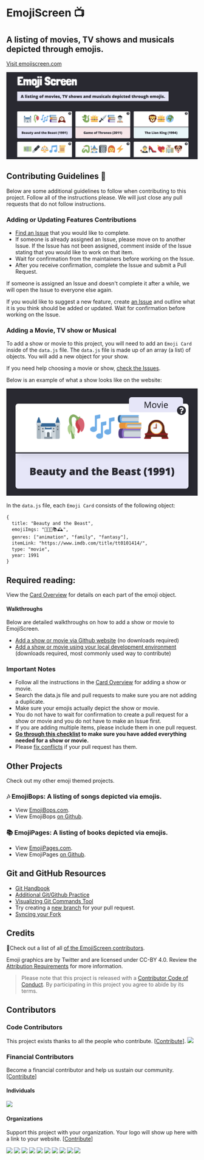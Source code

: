 # EmojiScreen 📺 

## A listing of movies, TV shows and musicals depicted through emojis.
[Visit emojiscreen.com](https://emojiscreen.com)

![Screenshot of Emojiscreen homepage](readme/emoji-screen.png)

## Contributing Guidelines 🎁

Below are some additional guidelines to follow when contributing to this project. Follow all of the instructions please. We will just close any pull requests that do not follow instructions.

### Adding or Updating Features Contributions

* [Find an Issue](https://github.com/brittanyrw/emojiscreen/issues) that you would like to complete. 
* If someone is already assigned an Issue, please move on to another Issue. If the Issue has not been assigned, comment inside of the Issue stating that you would like to work on that item. 
* Wait for confirmation from the maintainers before working on the Issue. 
* After you receive confirmation, complete the Issue and submit a Pull Request.

If someone is assigned an Issue and doesn't complete it after a while, we will open the Issue to everyone else again.

If you would like to suggest a new feature, create [an Issue](https://github.com/brittanyrw/emojiscreen/issues) and outline what it is you think should be added or updated. Wait for confirmation before working on the Issue. 

### Adding a Movie, TV show or Musical

To add a show or movie to this project, you will need to add an `Emoji Card` inside of the `data.js` file. The `data.js` file is made up of an array (a list) of objects. You will add a new object for your show. 

If you need help choosing a movie or show, [check the Issues](https://github.com/brittanyrw/emojiscreen/labels/add%20emojis).

Below is an example of what a show looks like on the website:

![Screenshot of Beauty and the Beast Emoji Card](/readme/emoji-card.png)

In the `data.js` file, each `Emoji Card` consists of the following object:

```
{
  title: "Beauty and the Beast",
  emojiImgs: "🏰🥀🎶📚🕰️",
  genres: ["animation", "family", "fantasy"],
  itemLink: "https://www.imdb.com/title/tt0101414/",
  type: "movie",
  year: 1991
}
```

## Required reading:
View the [Card Overview](/docs/card_overview.md) for details on each part of the emoji object.

#### Walkthroughs
Below are detailed walkthroughs on how to add a show or movie to EmojiScreen.

* [Add a show or movie via Github website](docs/github_ui_walkthrough.md) (no downloads required)
* [Add a show or movie using your local development environment](docs/local_dev_walkthrough.md) (downloads required, most commonly used way to contribute)

### Important Notes
* Follow all the instructions in the [Card Overview](/docs/card_overview.md) for adding a show or movie.
* Search the data.js file and pull requests to make sure you are not adding a duplicate.
* Make sure your emojis actually depict the show or movie.
* You do not have to wait for confirmation to create a pull request for a show or movie and you do not have to make an Issue first.
* If you are adding multiple items, please include them in one pull request.
* **[Go through this checklist](docs/card_overview.md#card-pull-request-checklist) to make sure you have added everything needed for a show or movie.** 
* Please [fix conflicts](https://help.github.com/en/articles/resolving-a-merge-conflict-on-github) if your pull request has them.

## Other Projects

Check out my other emoji themed projects.

### 🎶 EmojiBops: A listing of songs depicted via emojis.
* View [EmojiBops.com](https://emojibops.com).
* View EmojiBops [on Github](https://github.com/brittanyrw/emojibops/).

### 📚 EmojiPages: A listing of books depicted via emojis.
* View [EmojiPages.com](https://emojipages.com).
* View EmojiPages [on Github](https://github.com/brittanyrw/emojipages/).

## Git and GitHub Resources
* [Git Handbook](https://guides.github.com/introduction/git-handbook/)
* [Additional Git/Github Practice](https://try.github.io/)
* [Visualizing Git Commands Tool](https://git-school.github.io/visualizing-git/)
* Try creating a [new branch](https://github.com/Kunena/Kunena-Forum/wiki/Create-a-new-branch-with-git-and-manage-branches) for your pull request.
* [Syncing your Fork](https://help.github.com/en/articles/syncing-a-fork)

## Credits

💖Check out a list of all [of the EmojiScreen contributors](https://github.com/brittanyrw/emojiscreen/graphs/contributors).

Emoji graphics are by Twitter and are licensed under CC-BY 4.0. Review the [Attribution Requirements](https://github.com/twitter/twemoji#attribution-requirements) for more information.

> Please note that this project is released with a [Contributor Code of Conduct](/CODE_OF_CONDUCT.md). By participating in this project you agree to abide by its terms.

## Contributors

### Code Contributors

This project exists thanks to all the people who contribute. [[Contribute](CONTRIBUTING.md)].
<a href="https://github.com/brittanyrw/emojiscreen/graphs/contributors"><img src="https://opencollective.com/emojiscreen/contributors.svg?width=890&button=false" /></a>

### Financial Contributors

Become a financial contributor and help us sustain our community. [[Contribute](https://opencollective.com/emojiscreen/contribute)]

#### Individuals

<a href="https://opencollective.com/emojiscreen"><img src="https://opencollective.com/emojiscreen/individuals.svg?width=890"></a>

#### Organizations

Support this project with your organization. Your logo will show up here with a link to your website. [[Contribute](https://opencollective.com/emojiscreen/contribute)]

<a href="https://opencollective.com/emojiscreen/organization/0/website"><img src="https://opencollective.com/emojiscreen/organization/0/avatar.svg"></a>
<a href="https://opencollective.com/emojiscreen/organization/1/website"><img src="https://opencollective.com/emojiscreen/organization/1/avatar.svg"></a>
<a href="https://opencollective.com/emojiscreen/organization/2/website"><img src="https://opencollective.com/emojiscreen/organization/2/avatar.svg"></a>
<a href="https://opencollective.com/emojiscreen/organization/3/website"><img src="https://opencollective.com/emojiscreen/organization/3/avatar.svg"></a>
<a href="https://opencollective.com/emojiscreen/organization/4/website"><img src="https://opencollective.com/emojiscreen/organization/4/avatar.svg"></a>
<a href="https://opencollective.com/emojiscreen/organization/5/website"><img src="https://opencollective.com/emojiscreen/organization/5/avatar.svg"></a>
<a href="https://opencollective.com/emojiscreen/organization/6/website"><img src="https://opencollective.com/emojiscreen/organization/6/avatar.svg"></a>
<a href="https://opencollective.com/emojiscreen/organization/7/website"><img src="https://opencollective.com/emojiscreen/organization/7/avatar.svg"></a>
<a href="https://opencollective.com/emojiscreen/organization/8/website"><img src="https://opencollective.com/emojiscreen/organization/8/avatar.svg"></a>
<a href="https://opencollective.com/emojiscreen/organization/9/website"><img src="https://opencollective.com/emojiscreen/organization/9/avatar.svg"></a>
